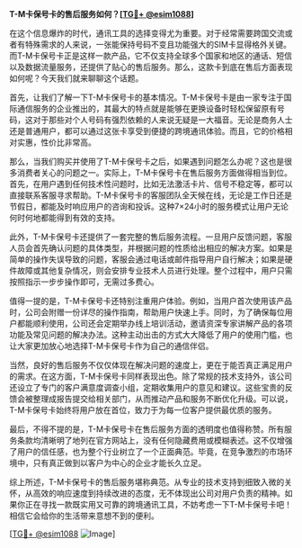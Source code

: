 **T-M卡保号卡的售后服务如何？[[TG💪+ @esim1088](https://t.me/s/esim1088)]**

在这个信息爆炸的时代，通讯工具的选择变得尤为重要。对于经常需要跨国交流或者有特殊需求的人来说，一张能保持号码不变且功能强大的SIM卡显得格外关键。而T-M卡保号卡正是这样一款产品，它不仅支持全球多个国家和地区的通话、短信以及数据流量服务，还提供了贴心的售后服务。那么，这款卡到底在售后方面表现如何呢？今天我们就来聊聊这个话题。

首先，让我们了解一下T-M卡保号卡的基本情况。T-M卡保号卡是由一家专注于国际通信服务的企业推出的，其最大的特点就是能够在更换设备时轻松保留原有号码，这对于那些对个人号码有强烈依赖的人来说无疑是一大福音。无论是商务人士还是普通用户，都可以通过这张卡享受到便捷的跨境通讯体验。而且，它的价格相对实惠，性价比非常高。

那么，当我们购买并使用了T-M卡保号卡之后，如果遇到问题怎么办呢？这也是很多消费者关心的问题之一。实际上，T-M卡保号卡在售后服务方面做得相当到位。首先，在用户遇到任何技术性问题时，比如无法激活卡片、信号不稳定等，都可以直接联系客服寻求帮助。T-M卡保号卡的客服团队全天候在线，无论是工作日还是节假日，都能及时响应用户的咨询和投诉。这种7×24小时的服务模式让用户无论何时何地都能得到有效的支持。

此外，T-M卡保号卡还提供了一套完整的售后服务流程。一旦用户反馈问题，客服人员会首先确认问题的具体类型，并根据问题的性质给出相应的解决方案。如果是简单的操作失误导致的问题，客服会通过电话或邮件指导用户自行解决；如果是硬件故障或其他复杂情况，则会安排专业技术人员进行处理。整个过程中，用户只需按照指示一步步操作即可，无需过多费心。

值得一提的是，T-M卡保号卡还特别注重用户体验。例如，当用户首次使用该产品时，公司会附赠一份详尽的操作指南，帮助用户快速上手。同时，为了确保每位用户都能顺利使用，公司还会定期举办线上培训活动，邀请资深专家讲解产品的各项功能及常见问题的解决办法。这种主动出击的方式大大降低了用户的使用门槛，也让大家更加放心地选择T-M卡保号卡作为自己的通信伴侣。

当然，良好的售后服务不仅仅体现在解决问题的速度上，更在于能否真正满足用户的需求。在这方面，T-M卡保号卡同样表现出色。除了常规的技术支持外，该公司还设立了专门的客户满意度调查小组，定期收集用户的意见和建议。这些宝贵的反馈会被整理成报告提交给相关部门，从而推动产品和服务不断优化升级。可以说，T-M卡保号卡始终将用户放在首位，致力于为每一位客户提供最优质的服务。

最后，不得不提的是，T-M卡保号卡在售后服务方面的透明度也值得称赞。所有服务条款均清晰明了地列在官方网站上，没有任何隐藏费用或模糊表述。这不仅增强了用户的信任感，也为整个行业树立了一个正面典范。毕竟，在竞争激烈的市场环境中，只有真正做到以客户为中心的企业才能长久立足。

综上所述，T-M卡保号卡的售后服务堪称典范。从专业的技术支持到细致入微的关怀，从高效的响应速度到持续改进的态度，无不体现出公司对用户负责的精神。如果你正在寻找一款既实用又可靠的跨境通讯工具，不妨考虑一下T-M卡保号卡吧！相信它会给你的生活带来意想不到的便利。

[[TG💪+ @esim1088](https://t.me/s/esim1088) ![Image](https://i.postimg.cc/4NQfJmqS/Snipaste-2025-05-13-00-14-12.png)]
